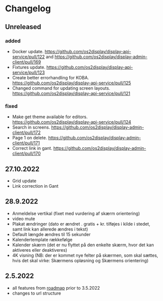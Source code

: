 # Changelog

## Unreleased

### added
* Docker update. https://github.com/os2display/display-api-service/pull/122 and https://github.com/os2display/display-admin-client/pull/169
* Fixtures update. https://github.com/os2display/display-api-service/pull/123
* Create better errorhandling for KOBA. https://github.com/os2display/display-api-service/pull/125
* Changed command for updating screen layouts. https://github.com/os2display/display-api-service/pull/121

 
### fixed
* Make get theme available for editors. https://github.com/os2display/display-api-service/pull/124
* Search in screens. https://github.com/os2display/display-admin-client/pull/172
* Page 1 on delete. https://github.com/os2display/display-admin-client/pull/171
* Correct link in gant. https://github.com/os2display/display-admin-client/pull/170

## 27.10.2022
* Grid update
* Link correction in Gant

## 28.9.2022
* Anmeldelse vertikal (fixet med vurdering af skærm orientering)
* video mute
* Plakat ændringer (dato er ændret . gratis + kr. tilføjes i kilde i stedet, samt link kan allerede ændres i tekst)
* Default længde ændres til 15 sekunder
* Kalendertemplate rækkefølge
* Kalender skærm (det er nu flyttet på den enkelte skærm, hvor det kan aktiveres eller deaktiveres)
* 4K visning (NB: der er kommet nye felter på skærmen, som skal sættes, hvis det skal virke: Skærmens opløsning og Skærmens orientering)


## 2.5.2022

* all features from [roadmap](https://github.com/os2display/display-docs/blob/main/roadmap.md) prior to 3.5.2022 
* changes to url structure
